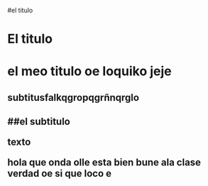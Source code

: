 #el titulo

<h1>El titulo<h1>
el meo titulo oe loquiko jeje
<h2>subtitusfalkqgropqgrñnqrglo<h2>
##el subtitulo


texto

hola que onda olle esta bien bune ala clase verdad oe si que loco e